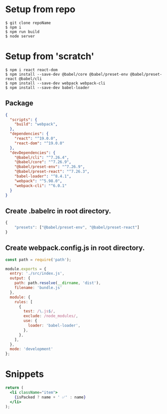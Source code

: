 # Setup from repo
``` shell
$ git clone repoName
$ npm i
$ npm run build
$ node server
```

# Setup from 'scratch'
``` shell
$ npm i react react-dom
$ npm install --save-dev @babel/core @babel/preset-env @babel/preset-react @babel/cli
$ npm install --save-dev webpack webpack-cli
$ npm install --save-dev babel-loader
```
## Package
``` json
{
  "scripts": {
    "build": "webpack",
  },
  "dependencies": {
    "react": "^19.0.0",
    "react-dom": "^19.0.0"
  },
  "devDependencies": {
    "@babel/cli": "^7.26.4",
    "@babel/core": "^7.26.9",
    "@babel/preset-env": "^7.26.9",
    "@babel/preset-react": "^7.26.3",
    "babel-loader": "^8.4.1",
    "webpack": "^5.98.0",
    "webpack-cli": "^6.0.1"
  }
}
```

## Create .babelrc in root directory.
``` js
{
    "presets": ["@babel/preset-env", "@babel/preset-react"]
}
```

## Create webpack.config.js in root directory.
``` js 
const path = require('path');

module.exports = {
  entry: './src/index.js',
  output: {
    path: path.resolve(__dirname, 'dist'),
    filename: 'bundle.js'
  },
  module: {
    rules: [
      {
        test: /\.js$/,
        exclude: /node_modules/,
        use: {
          loader: 'babel-loader',
        },
      },
    ],
  },
  mode: 'development'
};
```

# Snippets
``` jsx
return (
  <li className="item">
    {isPacked ? name + ' ✅' : name}
  </li>
);
```
